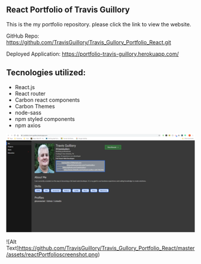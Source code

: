 ## React Portfolio of Travis Guillory

This is the my portfolio repository. please click the link to view the website.

GitHub Repo: https://github.com/TravisGuillory/Travis_Gullory_Portfolio_React.git

Deployed Application: https://portfolio-travis-guillory.herokuapp.com/

## Tecnologies utilized:

* React.js
* React router
* Carbon react components
* Carbon Themes
* node-sass
* npm styled components
* npm axios

![Alt Text](https://github.com/TravisGuillory/Travis_Gullory_Portfolio_React/raw/master/assets/reactPortfolioscreenshot.png)

![Alt Text]https://github.com/TravisGuillory/Travis_Gullory_Portfolio_React/master/assets/reactPortfolioscreenshot.png)

